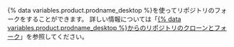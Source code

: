 {% data variables.product.prodname_desktop %}を使ってリポジトリのフォークをすることができます。 詳しい情報については「[{% data variables.product.prodname_desktop %}からのリポジトリのクローンとフォーク](/desktop/contributing-to-projects/cloning-and-forking-repositories-from-github-desktop)」を参照してください。
